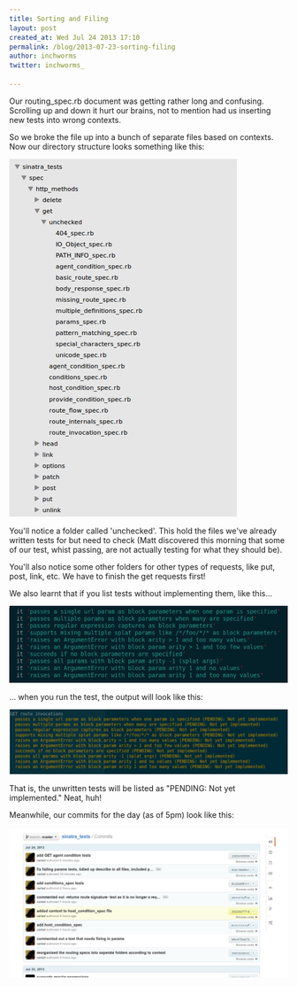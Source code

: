 ```yaml
---
title: Sorting and Filing
layout: post
created_at: Wed Jul 24 2013 17:10
permalink: /blog/2013-07-23-sorting-filing
author: inchworms
twitter: inchworms_

---
```


Our routing_spec.rb document was getting rather long and confusing. Scrolling up and down it hurt our brains, not to mention had us inserting new tests into wrong contexts. 

So we broke the file up into a bunch of separate files based on contexts. Now our directory structure looks something like this:

![spec directory structure](/images/directoryStructure.png)

You'll notice a folder called 'unchecked'. This hold the files we've already written tests for but need to check (Matt discovered this morning that some of our test, whist passing, are not actually testing for what they should be).

You'll also notice some other folders for other types of requests, like put, post, link, etc. We have to finish the get requests first!

We also learnt that if you list tests without implementing them,  like this...

![test list](/images/testlist.png)

... when you run the test, the output will look like this:

![pending](/images/pending.png)

That is, the unwritten tests will be listed as "PENDING: Not yet implemented." Neat, huh!

Meanwhile, our commits for the day (as of 5pm) look like this:

![Commits July 24](/images/comitsJuly24.png)
